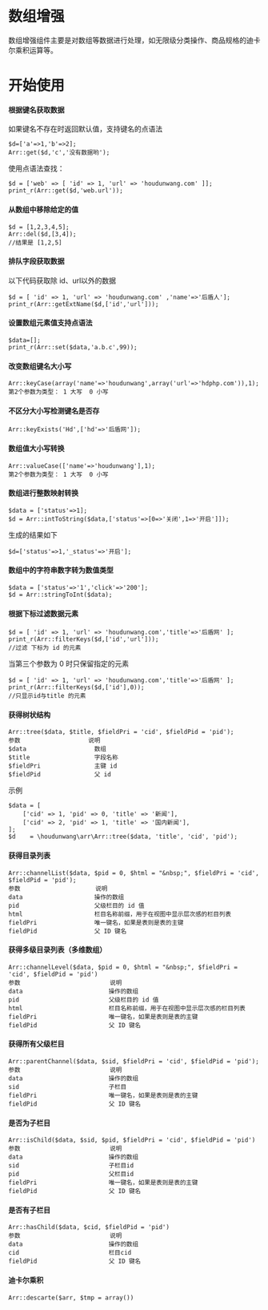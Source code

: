 # 数组增强

数组增强组件主要是对数组等数据进行处理，如无限级分类操作、商品规格的迪卡尔乘积运算等。

# 开始使用

#### 根据键名获取数据

如果键名不存在时返回默认值，支持键名的点语法

```
$d=['a'=>1,'b'=>2];
Arr::get($d,'c','没有数据哟');

```

使用点语法查找：

```
$d = ['web' => [ 'id' => 1, 'url' => 'houdunwang.com' ]];
print_r(Arr::get($d,'web.url'));

```

#### 从数组中移除给定的值

```
$d = [1,2,3,4,5];
Arr::del($d,[3,4]);
//结果是 [1,2,5]

```

#### 排队字段获取数据

以下代码获取除 id、url以外的数据

```
$d = [ 'id' => 1, 'url' => 'houdunwang.com' ,'name'=>'后盾人'];
print_r(Arr::getExtName($d,['id','url']));

```

#### 设置数组元素值支持点语法

```
$data=[];
print_r(Arr::set($data,'a.b.c',99));

```

#### 改变数组键名大小写

```
Arr::keyCase(array('name'=>'houdunwang',array('url'=>'hdphp.com')),1); 
第2个参数为类型： 1 大写  0 小写

```

#### 不区分大小写检测键名是否存

```
Arr::keyExists('Hd',['hd'=>'后盾网']);

```

#### 数组值大小写转换

```
Arr::valueCase(['name'=>'houdunwang'],1); 
第2个参数为类型： 1 大写  0 小写

```

#### 数组进行整数映射转换

```
$data = ['status'=>1];
$d = Arr::intToString($data,['status'=>[0=>'关闭',1=>'开启']]); 

```

生成的结果如下

```
$d=['status'=>1,'_status'=>'开启'];

```

#### 数组中的字符串数字转为数值类型

```
$data = ['status'=>'1','click'=>'200'];
$d = Arr::stringToInt($data); 

```

#### 根据下标过滤数据元素

```
$d = [ 'id' => 1, 'url' => 'houdunwang.com','title'=>'后盾网' ];
print_r(Arr::filterKeys($d,['id','url']));
//过滤 下标为 id 的元素

```

当第三个参数为 0 时只保留指定的元素

```
$d = [ 'id' => 1, 'url' => 'houdunwang.com','title'=>'后盾网' ];
print_r(Arr::filterKeys($d,['id'],0));
//只显示id与title 的元素

```

#### 获得树状结构

```
Arr::tree($data, $title, $fieldPri = 'cid', $fieldPid = 'pid');
参数                   说明
$data                 	数组
$title                	字段名称
$fieldPri             	主键 id
$fieldPid             	父 id

```

示例

```
$data = [
	['cid' => 1, 'pid' => 0, 'title' => '新闻'],
	['cid' => 2, 'pid' => 1, 'title' => '国内新闻'],
];
$d    = \houdunwang\arr\Arr::tree($data, 'title', 'cid', 'pid');

```

#### 获得目录列表

```
Arr::channelList($data, $pid = 0, $html = "&nbsp;", $fieldPri = 'cid', $fieldPid = 'pid');
参数                     说明 
data                 	操作的数组
pid                  	父级栏目的 id 值
html                	栏目名称前缀，用于在视图中显示层次感的栏目列表 
fieldPri              	唯一键名，如果是表则是表的主键
fieldPid              	父 ID 键名

```

#### 获得多级目录列表（多维数组）

```
Arr::channelLevel($data, $pid = 0, $html = "&nbsp;", $fieldPri = 'cid', $fieldPid = 'pid') 
参数                         说明
data                      	操作的数组
pid                      	父级栏目的 id 值
html                     	栏目名称前缀，用于在视图中显示层次感的栏目列表
fieldPri                 	唯一键名，如果是表则是表的主键
fieldPid                  	父 ID 键名

```

#### 获得所有父级栏目

```
Arr::parentChannel($data, $sid, $fieldPri = 'cid', $fieldPid = 'pid');
参数                         说明
data                      	操作的数组
sid                      	子栏目
fieldPri                 	唯一键名，如果是表则是表的主键
fieldPid                  	父 ID 键名

```

#### 是否为子栏目

```
Arr::isChild($data, $sid, $pid, $fieldPri = 'cid', $fieldPid = 'pid')
参数                         说明
data                      	操作的数组
sid                      	子栏目id
pid                      	父栏目id
fieldPri                 	唯一键名，如果是表则是表的主键
fieldPid                  	父 ID 键名

```

#### 是否有子栏目

```
Arr::hasChild($data, $cid, $fieldPid = 'pid')
参数                         说明
data                      	操作的数组
cid                      	栏目cid
fieldPid                  	父 ID 键名

```

#### 迪卡尔乘积

```
Arr::descarte($arr, $tmp = array())
```


